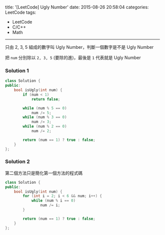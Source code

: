 title: '[LeetCode] Ugly Number'
date: 2015-08-26 20:58:04
categories: LeetCode
tags:
- LeetCode
- C/C++
- Math
---
只由 2, 3, 5 組成的數字叫 Ugly Number，判斷一個數字是不是 Ugly Number

<!-- more -->

把 `num` 分別除以 `2, 3, 5` (要除的進)，最後是 `1` 代表就是 Ugly Number

### Solution 1

```c++
class Solution {
public:
    bool isUgly(int num) {
        if (num < 1)
            return false;

        while (num % 5 == 0)
            num /= 5;
        while (num % 3 == 0)
            num /= 3;
        while (num % 2 == 0)
            num /= 2;

        return (num == 1) ? true : false;
    }
};
```

### Solution 2

第二個方法只是簡化第一個方法的程式碼

```c++
class Solution {
public:
    bool isUgly(int num) {
        for (int i = 2; i < 6 && num; i++) {
            while (num % i == 0)
                num /= i;
        }

        return (num == 1) ? true : false;
    }
};
```
